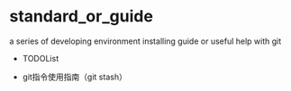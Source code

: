 # standard_or_guide
a series of developing environment installing guide or useful help with git

- TODOList

- git指令使用指南（git stash）
